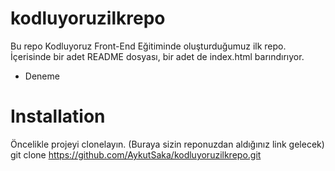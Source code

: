 # kodluyoruzilkrepo
Bu repo Kodluyoruz Front-End Eğitiminde oluşturduğumuz ilk repo. İçerisinde bir adet README dosyası, bir adet de index.html barındırıyor.
* Deneme 
# Installation
Öncelikle projeyi clonelayın. (Buraya sizin reponuzdan aldığınız link gelecek)
git clone https://github.com/AykutSaka/kodluyoruzilkrepo.git
